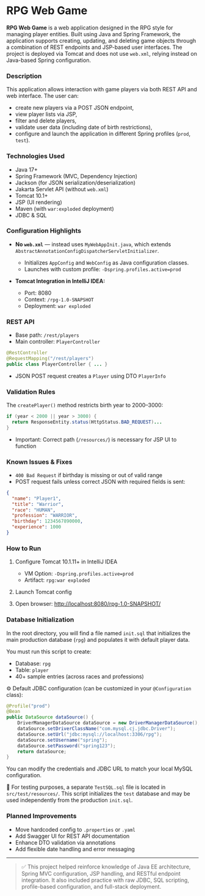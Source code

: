 # RPG Web Game

**RPG Web Game** is a web application designed in the RPG style for managing player entities. Built using Java and Spring Framework, the application supports creating, updating, and deleting game objects through a combination of REST endpoints and JSP-based user interfaces. The project is deployed via Tomcat and does not use `web.xml`, relying instead on Java-based Spring configuration.


### Description

This application allows interaction with game players via both REST API and web interface. The user can:

* create new players via a POST JSON endpoint,
* view player lists via JSP,
* filter and delete players,
* validate user data (including date of birth restrictions),
* configure and launch the application in different Spring profiles (`prod`, `test`).


### Technologies Used

* Java 17+
* Spring Framework (MVC, Dependency Injection)
* Jackson (for JSON serialization/deserialization)
* Jakarta Servlet API (without `web.xml`)
* Tomcat 10.1+
* JSP (UI rendering)
* Maven (with `war:exploded` deployment)
* JDBC & SQL


### Configuration Highlights

* **No `web.xml`** — instead uses `MyWebAppInit.java`, which extends `AbstractAnnotationConfigDispatcherServletInitializer`.

  * Initializes `AppConfig` and `WebConfig` as Java configuration classes.
  * Launches with custom profile: `-Dspring.profiles.active=prod`

* **Tomcat Integration in IntelliJ IDEA:**

  * Port: 8080
  * Context: `/rpg-1.0-SNAPSHOT`
  * Deployment: `war exploded`


### REST API

* Base path: `/rest/players`
* Main controller: `PlayerController`

```java
@RestController
@RequestMapping("/rest/players")
public class PlayerController { ... }
```

* JSON POST request creates a `Player` using DTO `PlayerInfo`


### Validation Rules

The `createPlayer()` method restricts birth year to 2000–3000:

```java
if (year < 2000 || year > 3000) {
  return ResponseEntity.status(HttpStatus.BAD_REQUEST)...
}
```

* Important: Correct path (`/resources/`) is necessary for JSP UI to function


### Known Issues & Fixes

* `400 Bad Request` if birthday is missing or out of valid range
* POST request fails unless correct JSON with required fields is sent:

```json
{
  "name": "Player1",
  "title": "Warrior",
  "race": "HUMAN",
  "profession": "WARRIOR",
  "birthday": 1234567890000,
  "experience": 1000
}
```


### How to Run

1. Configure Tomcat 10.1.11+ in IntelliJ IDEA

   * VM Option: `-Dspring.profiles.active=prod`
   * Artifact: `rpg:war exploded`

2. Launch Tomcat config

3. Open browser: [http://localhost:8080/rpg-1.0-SNAPSHOT/](http://localhost:8080/rpg-1.0-SNAPSHOT/)


### Database Initialization

In the root directory, you will find a file named `init.sql` that initializes the main production database (`rpg`) and populates it with default player data.

You must run this script to create:

* Database: `rpg`
* Table: `player`
* 40+ sample entries (across races and professions)

⚙️ Default JDBC configuration (can be customized in your `@Configuration` class):

```java
@Profile("prod")
@Bean
public DataSource dataSource() {
    DriverManagerDataSource dataSource = new DriverManagerDataSource();
    dataSource.setDriverClassName("com.mysql.cj.jdbc.Driver");
    dataSource.setUrl("jdbc:mysql://localhost:3306/rpg");
    dataSource.setUsername("spring");
    dataSource.setPassword("spring123");
    return dataSource;
}
```

You can modify the credentials and JDBC URL to match your local MySQL configuration.

🧪 For testing purposes, a separate `TestSQL.sql` file is located in `src/test/resources/`. This script initializes the `test` database and may be used independently from the production `init.sql`.


### Planned Improvements

* Move hardcoded config to `.properties` or `.yaml`
* Add Swagger UI for REST API documentation
* Enhance DTO validation via annotations
* Add flexible date handling and error messaging

---

> ✅ This project helped reinforce knowledge of Java EE architecture, Spring MVC configuration, JSP handling, and RESTful endpoint integration. It also included practice with raw JDBC, SQL scripting, profile-based configuration, and full-stack deployment.
